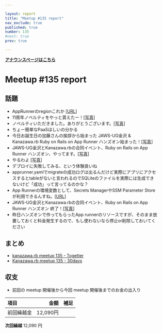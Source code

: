 ```yaml
---

layout: report
title: "Meetup #135 report"
nav_exclude: true
published: true
number: 135
#next: true
prev: true

---
```


<div style="text-align: left;"><a href="/135"><strong>アナウンスページはこちら</strong></a></div>

# Meetup #135 report

## 話題

* AppRunnerのregionこれか [[URL](https://www.aws-services.info/apprunner.html)]
* 11周年ノベルティをやっと貰えたー！[[写真](https://twitter.com/Yukimitsu_Izawa/status/1725740517697433773)]
* ノベルティいただきました。ありがとうございます。[[写真](https://twitter.com/TAKAyuki_atkwsk/status/1725741053456871507)]
* ちょー簡単なPaaSほしいの分かる
* 今日お誕生日の加藤さんの挨拶から始まった JAWS-UG金沢 & Kanazawa.rb Ruby on Rails on App Runner ハンズオン始まった！[[写真](https://twitter.com/numaguchi/status/1725746622007857629)]
* JAWS-UG金沢とKanazawa.rbの合同イベント、Ruby on Rails on App Runner ハンズオン、やってます。[[写真](https://twitter.com/kiyohara/status/1725752437309632734)]
* やるわよ [[写真](https://twitter.com/TAKAyuki_atkwsk/status/1725752246456254792)]
* デプロイに失敗してみる、という体験良いね
* apprunner.yamlでmigrateの成功ログは出るんだけど実際にアプリにアクセスするとtableがないと言われるのでSQLiteのファイルを実際には生成できないけど「成功」って言ってるのかな？
* App Runnerの環境変数として、Secrets ManagerやSSM Parameter Storeが利用できるんすね。[[URL](https://dev.classmethod.jp/articles/app-runner-secrets-ssm-parameter/)]
* JAWS-UG金沢とKanazawa.rbの合同イベント、Ruby on Rails on App Runner ハンズオン 終了！[[写真](https://twitter.com/kiyohara/status/1725782396195446840)]
* 昨日ハンズオンで作ってもらったApp runnerのリソースですが、そのまま放置しておくと料金発生するので、もし使わないなら停止or削除しておいてください

## まとめ

* [kanazawa.rb meetup 135 - Togetter](https://togetter.com/li/2262710)
* [Kanazawa.rb meetup 135 - 30days](https://30d.jp/kzrb/124)

## 収支

* 前回の meetup 開催後から今回 meetup 開催後までのお金の出入り

|項目                           |金額         |補足                                               |
|:------------------------------|------------:|:--------------------------------------------------|
| 前回繰越金                    |       12,090円 |                                                   |

**次回繰越**  12,090 円
